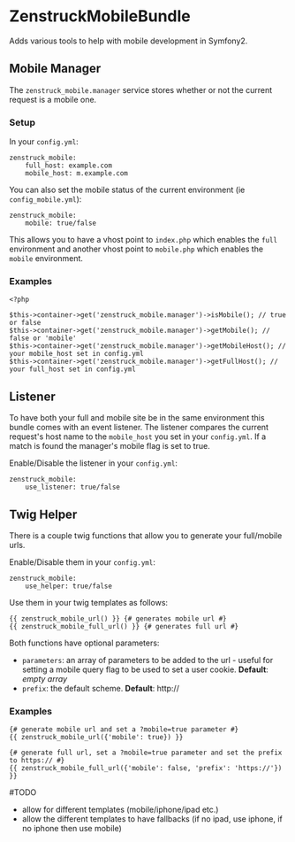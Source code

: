 # ZenstruckMobileBundle

Adds various tools to help with mobile development in Symfony2.

## Mobile Manager

The ``zenstruck_mobile.manager`` service stores whether or not the current request
is a mobile one.

### Setup

In your ``config.yml``:

    zenstruck_mobile:
        full_host: example.com
        mobile_host: m.example.com

You can also set the mobile status of the current environment (ie ``config_mobile.yml``):

    zenstruck_mobile:
        mobile: true/false

This allows you to have a vhost point to ``index.php`` which enables the ``full``
environment and another vhost point to ``mobile.php`` which enables the ``mobile``
environment.

### Examples

    <?php

    $this->container->get('zenstruck_mobile.manager')->isMobile(); // true or false
    $this->container->get('zenstruck_mobile.manager')->getMobile(); // false or 'mobile'
    $this->container->get('zenstruck_mobile.manager')->getMobileHost(); // your mobile_host set in config.yml
    $this->container->get('zenstruck_mobile.manager')->getFullHost(); // your full_host set in config.yml

## Listener

To have both your full and mobile site be in the same environment this bundle comes
with an event listener.  The listener compares the current request's host name to the
``mobile_host`` you set in your ``config.yml``.  If a match is found the manager's
mobile flag is set to true.

Enable/Disable the listener in your ``config.yml``:

    zenstruck_mobile:
        use_listener: true/false

## Twig Helper

There is a couple twig functions that allow you to generate your full/mobile urls.

Enable/Disable them in your ``config.yml``:

    zenstruck_mobile:
        use_helper: true/false

Use them in your twig templates as follows:

    {{ zenstruck_mobile_url() }} {# generates mobile url #}
    {{ zenstruck_mobile_full_url() }} {# generates full url #}

Both functions have optional parameters:

* ``parameters``: an array of parameters to be added to the url - useful for
  setting a mobile query flag to be used to set a user cookie. **Default**:
  *empty array*
* ``prefix``: the default scheme. **Default**: http://

### Examples

    {# generate mobile url and set a ?mobile=true parameter #}
    {{ zenstruck_mobile_url({'mobile': true}) }}

    {# generate full url, set a ?mobile=true parameter and set the prefix to https:// #}
    {{ zenstruck_mobile_full_url({'mobile': false, 'prefix': 'https://'}) }}

#TODO

* allow for different templates (mobile/iphone/ipad etc.)
* allow the different templates to have fallbacks (if no ipad, use iphone, if
  no iphone then use mobile)